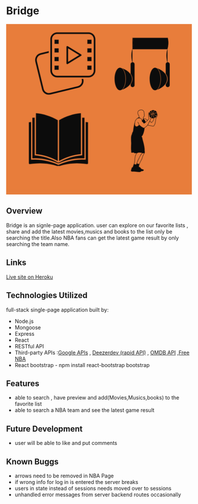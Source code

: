 # Bridge
![Bridge](/img/readme.png)



## Overview
Bridge is an signle-page application. user can explore on our favorite lists , share and add the latest movies,musics and books to the list only be searching the title.Also NBA fans can get the latest game result by only searching the team name.


## Links 
[Live site on Heroku](https://bridge-app-react.herokuapp.com/)


## Technologies Utilized
full-stack single-page application built by:
* Node.js
* Mongoose
* Express 
* React
* RESTful API
* Third-party APIs :[Google APIs](https://www.googleapis.com ) , [Deezerdev (rapid API)](https://deezerdevs-deezer.p.rapidapi.com ) , [OMDB API](http://www.omdbapi.com) ,[Free NBA](https://free-nba.p.rapidapi.com)
* React bootstrap - npm install react-bootstrap bootstrap


## Features
*  able to search , have preview and add(Movies,Musics,books) to the favorite list 
*  able to search a NBA team and see the latest game result



## Future Development
* user will be able to like and put comments 

## Known Buggs
* arrows need to be removed in NBA Page
* if wrong info for log in is entered the server breaks
* users in state instead of sessions needs moved over to sessions
* unhandled error messages from server backend routes occasionally


